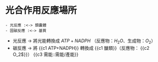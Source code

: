 # 光合作用反應場所
	- 光反應 :<-> 類囊體
	- 固碳反應 :<-> 基質
- 光反應 -> 將光能轉換成 $ATP+NADPH$ （反應物：$H_2O$、生成物：$O_2$）
- 碳反應 -> 將 {{c1 ATP+NADPH}} 轉換成 {{c1 醣類}}（反應物： {{c2 O_2$}}）
  {{c3 需能::需能/產能}}